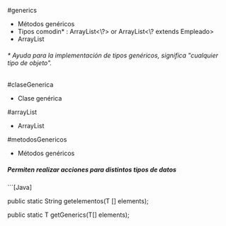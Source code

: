 #generics
<ul>
  <li>Métodos genéricos</li>
  <li>Tipos comodin* : ArrayList<\?> or ArrayList<\? extends Empleado></li>
  <li>ArrayList</li>
</ul>

<h6>* Ayuda para la implementación de tipos genéricos, significa "cualquier tipo de objeto". </h6>

#claseGenerica
<ul>
  <li>Clase genérica</li>
</ul>

#arrayList
<ul>
  <li>ArrayList</li>
</ul>

#metodosGenericos
<ul>
    <li>Métodos genéricos</li>
</ul>

<h5>Permiten realizar acciones para distintos tipos de datos</h5>
  ```[Java]
  <p></p>
  public static <T> String getelementos(T [] elements);
  <p></p>
  public static <T extends Comparable> T getGenerics(T[] elements);
